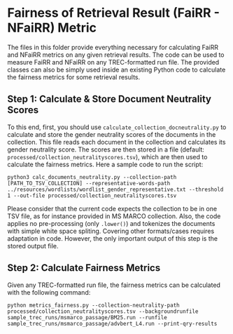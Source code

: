 # Fairness of Retrieval Result (FaiRR - NFaiRR) Metric

The files in this folder provide everything necessary for calculating FaiRR and NFaiRR metrics on any given retrieval results. The code can be used to measure FaiRR and NFaiRR on any TREC-formatted run file. The provided classes can also be simply used inside an existing Python code to calculate the fairness metrics for some retrieval results.

## Step 1: Calculate & Store Document Neutrality Scores 
To this end, first, you should use `calculate_collection_docneutrality.py` to calculate and store the gender neutrality scores of the documents in the collection. This file reads each document in the collection and calculates its gender neutrality score. The scores are then stored in a file (default: `processed/collection_neutralityscores.tsv`), which are then used to calculate the fairness metrics. Here a sample code to run the script:
```
python3 calc_documents_neutrality.py --collection-path [PATH_TO_TSV_COLLECTION] --representative-words-path ../resources/wordlists/wordlist_gender_representative.txt --threshold 1 --out-file processed/collection_neutralityscores.tsv
```

Please consider that the current code expects the collection to be in one TSV file, as for instance provided in MS MARCO collection. Also, the code applies no pre-processing (only `.lower()`) and tokenizes the documents with simple white space spliting. Covering other formats/cases requires adaptation in code. However, the only important output of this step is the stored output file.   

## Step 2: Calculate Fairness Metrics

Given any TREC-formatted run file, the fairness metrics can be calculated with the following command:
```
python metrics_fairness.py --collection-neutrality-path processed/collection_neutralityscores.tsv --backgroundrunfile sample_trec_runs/msmarco_passage/BM25.run --runfile sample_trec_runs/msmarco_passage/advbert_L4.run --print-qry-results
```
